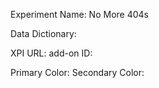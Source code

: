 Experiment Name: No More 404s

Data Dictionary:

XPI URL:
add-on ID: 

Primary Color:
Secondary Color:


